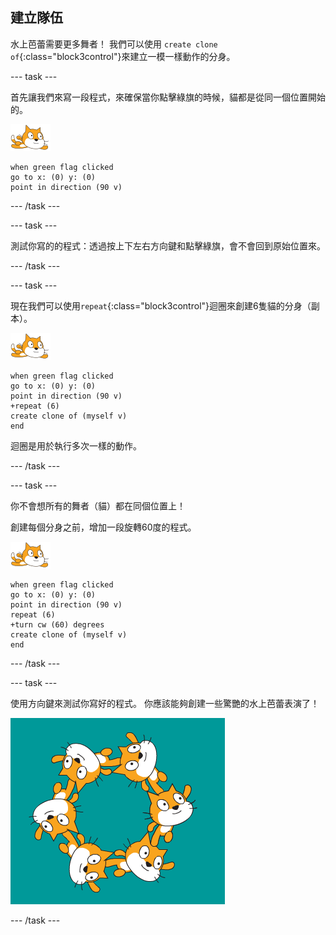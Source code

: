 ## 建立隊伍

水上芭蕾需要更多舞者！ 我們可以使用 `create clone of`{:class="block3control"}來建立一模一樣動作的分身。

--- task ---

首先讓我們來寫一段程式，來確保當你點擊綠旗的時候，貓都是從同一個位置開始的。

![水上精靈貓](images/swimmer-sprite.png)

```blocks3
when green flag clicked
go to x: (0) y: (0)
point in direction (90 v)
```

--- /task ---

--- task ---

測試你寫的的程式：透過按上下左右方向鍵和點擊綠旗，會不會回到原始位置來。

--- /task ---

--- task ---

現在我們可以使用`repeat`{:class="block3control"}迴圈來創建6隻貓的分身（副本）。

![水上精靈貓](images/swimmer-sprite.png)

```blocks3
when green flag clicked
go to x: (0) y: (0)
point in direction (90 v)
+repeat (6)
create clone of (myself v)
end
```

迴圈是用於執行多次一樣的動作。

--- /task ---

--- task ---

你不會想所有的舞者（貓）都在同個位置上！

創建每個分身之前，增加一段旋轉60度的程式。

![水上精靈貓](images/swimmer-sprite.png)

```blocks3
when green flag clicked
go to x: (0) y: (0)
point in direction (90 v)
repeat (6)
+turn cw (60) degrees
create clone of (myself v)
end
```

--- /task ---

--- task ---

 使用方向鍵來測試你寫好的程式。 你應該能夠創建一些驚艷的水上芭蕾表演了！

![6隻精靈貓都在不同的角度和位置](images/swim-test-clones.png)

--- /task ---
